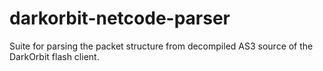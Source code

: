 # darkorbit-netcode-parser
Suite for parsing the packet structure from decompiled AS3 source of the DarkOrbit flash client.
